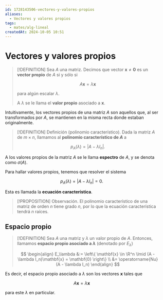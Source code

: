 ```yaml
---
id: 1728143506-vectores-y-valores-propios
aliases:
  - Vectores y valores propios
tags:
  - mates/alg-lineal
createdAt: 2024-10-05 10:51
---
```


# Vectores y valores propios

> [!DEFINITION]
> Sea $A$ una matriz. Decimos que vector $\mathbf{x} \neq \mathbf{0}$ es un **vector propio** de $A$ si y sólo si
> 
> $$
> A\mathbf{x} = \lambda \mathbf{x}
> $$
> 
> para algún escalar $\lambda$.
> 
> A $\lambda$ se le llama el **valor propio** asociado a $\mathbf{x}$.

Intuitivamente, los vectores propios de una matriz $A$ son aquellos que, al ser transformados por $A$, se mantienen en la misma recta donde estaban originalmente.

> [!DEFINITION] Definición (polinomio característico).
> Dada la matriz $A$ de $m \times n$, llamamos al **polinomio característico de $A$** a
> 
> $$
> p_A(\lambda) = |A - \lambda I_n|
> .$$

A los valores propios de la matriz $A$ se le llama **espectro** de $A$, y se denota como $\sigma(A)$.

Para hallar valores propios, tenemos que resolver el sistema

$$
p_A(\lambda) = \left| A - \lambda I_n \right| = 0
.$$

Esta es llamada la **ecuación característica**.

> [!PROPOSITION] Observación.
> El polinomio característico de una matriz de orden $n$ tiene grado $n$, por lo que la ecuación característica tendrá $n$ raíces.

## Espacio propio

> [!DEFINITION]
> Sea $A$ una matriz y $\lambda$ un valor propio de $A$. Entonces, llamamos **espacio propio asociado a $\lambda$** (denotado por $E_\lambda$)
> 
> $$
> \begin{align}
> E_\lambda &:= \left\{ \mathbf{x} \in \R^n \lmid (A - \lambda I_n)\mathbf{x} = \mathbf{0} \right\} \\
>     &= \operatorname{Nu}(A - \lambda I_n)
> \end{align}
> $$

Es decir, el espacio propio asociado a $\lambda$ son los vectores $\mathbf{x}$ tales que

$$
A\mathbf{x} = \lambda \mathbf{x}
$$

para este $\lambda$ en particular.
